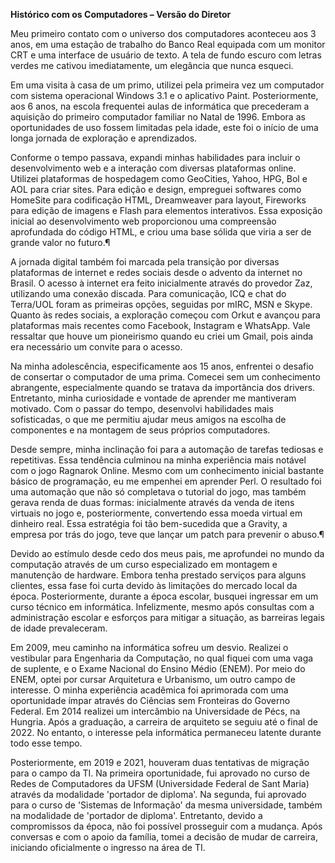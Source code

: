 **Histórico com os Computadores – Versão do Diretor**

Meu primeiro contato com o universo dos computadores aconteceu aos 3 anos, em uma estação de trabalho do Banco Real equipada com um monitor CRT e uma interface de usuário de texto. A tela de fundo escuro com letras verdes me cativou imediatamente, um elegância que nunca esqueci.

Em uma visita à casa de um primo, utilizei pela primeira vez um computador com sistema operacional Windows 3.1 e o aplicativo Paint. Posteriormente, aos 6 anos, na escola frequentei aulas de informática que precederam a aquisição do primeiro computador familiar no Natal de 1996. Embora as oportunidades de uso fossem limitadas pela idade, este foi o início de uma longa jornada de exploração e aprendizados.

Conforme o tempo passava, expandi minhas habilidades para incluir o desenvolvimento web e a interação com diversas plataformas online. Utilizei plataformas de hospedagem como GeoCities, Yahoo, HPG, Bol e AOL para criar sites. Para edição e design, empreguei softwares como HomeSite para codificação HTML, Dreamweaver para layout, Fireworks para edição de imagens e Flash para elementos interativos. Essa exposição inicial ao desenvolvimento web proporcionou uma compreensão aprofundada do código HTML, e criou uma base sólida que viria a ser de grande valor no futuro.¶

A jornada digital também foi marcada pela transição por diversas plataformas de internet e redes sociais desde o advento da internet no Brasil. O acesso à internet era feito inicialmente através do provedor Zaz, utilizando uma conexão discada. Para comunicação, ICQ e chat do Terra/UOL foram as primeiras opções, seguidas por mIRC, MSN e Skype. Quanto às redes sociais, a exploração começou com Orkut e avançou para plataformas mais recentes como Facebook, Instagram e WhatsApp. Vale ressaltar que houve um pioneirismo quando eu criei um Gmail, pois ainda era necessário um convite para o acesso.

Na minha adolescência, especificamente aos 15 anos, enfrentei o desafio de consertar o computador de uma prima. Comecei sem um conhecimento abrangente, especialmente quando se tratava da importância dos drivers. Entretanto, minha curiosidade e vontade de aprender me mantiveram motivado. Com o passar do tempo, desenvolvi habilidades mais sofisticadas, o que me permitiu ajudar meus amigos na escolha de componentes e na montagem de seus próprios computadores.

Desde sempre, minha inclinação foi para a automação de tarefas tediosas e repetitivas. Essa tendência culminou na minha experiência mais notável com o jogo Ragnarok Online. Mesmo com um conhecimento inicial bastante básico de programação, eu me empenhei em aprender Perl. O resultado foi uma automação que não só completava o tutorial do jogo, mas também gerava renda de duas formas: inicialmente através da venda de itens virtuais no jogo e, posteriormente, convertendo essa moeda virtual em dinheiro real. Essa estratégia foi tão bem-sucedida que a Gravity, a empresa por trás do jogo, teve que lançar um patch para prevenir o abuso.¶

Devido ao estímulo desde cedo dos meus pais, me aprofundei no mundo da computação através de um curso especializado em montagem e manutenção de hardware. Embora tenha prestado serviços para alguns clientes, essa fase foi curta devido às limitações do mercado local da época. Posteriormente, durante a época escolar, busquei ingressar em um curso técnico em informática. Infelizmente, mesmo após consultas com a administração escolar e esforços para mitigar a situação, as barreiras legais de idade prevaleceram.

Em 2009, meu caminho na informática sofreu um desvio. Realizei o vestibular para Engenharia da Computação, no qual fiquei com uma vaga de suplente, e o Exame Nacional do Ensino Médio (ENEM). Por meio do ENEM, optei por cursar Arquitetura e Urbanismo, um outro campo de interesse. O minha experiência acadêmica foi aprimorada com uma oportunidade ímpar através do Ciências sem Fronteiras do Governo Federal. Em 2014 realizei um intercâmbio na Universidade de Pécs, na Hungria. Após a graduação, a carreira de arquiteto se seguiu até o final de 2022. No entanto, o interesse pela informática permaneceu latente durante todo esse tempo.

Posteriormente, em 2019 e 2021, houveram duas tentativas de migração para o campo da TI. Na primeira oportunidade, fui aprovado no curso de Redes de Computadores da UFSM (Universidade Federal de Sant Maria) através da modalidade 'portador de diploma'. Na segunda, fui aprovado para o curso de 'Sistemas de Informação' da mesma universidade, também na modalidade de 'portador de diploma'. Entretanto, devido a compromissos da época, não foi possível prosseguir com a mudança. Após conversas e com o apoio da família, tomei a decisão de mudar de carreira, iniciando oficialmente o ingresso na área de TI.
